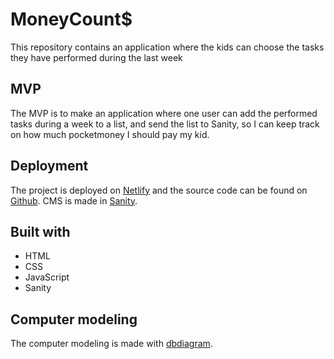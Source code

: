 # MoneyCount$
This repository contains an application where the kids can choose the tasks they have performed during the last week

## MVP
The MVP is to make an application where one user can add the performed tasks during a week to a list, and send the list to Sanity, so I can keep track on how much pocketmoney I should pay my kid.

## Deployment
The project is deployed on [Netlify](https://money-counts.netlify.app/) and the source code can be found on [Github](https://github.com/camillamn/money-counts).
CMS is made in [Sanity]().

## Built with
- HTML
- CSS
- JavaScript
- Sanity

## Computer modeling
The computer modeling is made with [dbdiagram](https://dbdiagram.io/d/64422a836b31947051f5d1c4).
